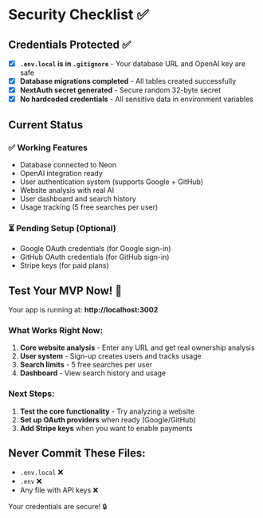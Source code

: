# Security Checklist ✅

## Credentials Protected ✅

- [x] **`.env.local` is in `.gitignore`** - Your database URL and OpenAI key are safe
- [x] **Database migrations completed** - All tables created successfully
- [x] **NextAuth secret generated** - Secure random 32-byte secret
- [x] **No hardcoded credentials** - All sensitive data in environment variables

## Current Status

### ✅ Working Features
- Database connected to Neon
- OpenAI integration ready
- User authentication system (supports Google + GitHub)
- Website analysis with real AI
- User dashboard and search history
- Usage tracking (5 free searches per user)

### ⏳ Pending Setup (Optional)
- Google OAuth credentials (for Google sign-in)
- GitHub OAuth credentials (for GitHub sign-in)
- Stripe keys (for paid plans)

## Test Your MVP Now! 🚀

Your app is running at: **http://localhost:3002**

### What Works Right Now:
1. **Core website analysis** - Enter any URL and get real ownership analysis
2. **User system** - Sign-up creates users and tracks usage
3. **Search limits** - 5 free searches per user
4. **Dashboard** - View search history and usage

### Next Steps:
1. **Test the core functionality** - Try analyzing a website
2. **Set up OAuth providers** when ready (Google/GitHub)
3. **Add Stripe keys** when you want to enable payments

## Never Commit These Files:
- `.env.local` ❌
- `.env` ❌
- Any file with API keys ❌

Your credentials are secure! 🔒